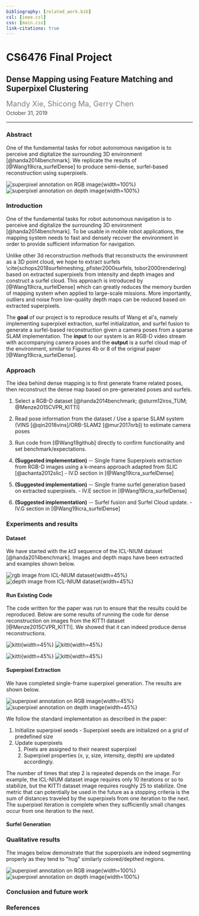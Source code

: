```yaml
---
bibliography: [related_work.bib]
csl: [ieee.csl]
css: [main.css]
link-citations: true
---
```


# CS6476 Final Project
## Dense Mapping using Feature Matching and Superpixel Clustering

<p style="color:#808080;margin:16px 0 4px 0;font-size:20px">
Mandy Xie, Shicong Ma, Gerry Chen
</p>
<p style="color:#404040;margin:0 0 16px 0">
October 31, 2019
</p>

<hr />

### Abstract
<!-- One or two sentences on the motivation behind the problem you are solving. One or two sentences describing the approach you took. One or two sentences on the main result you obtained. -->
One of the fundamental tasks for robot autonomous navigation is to perceive and
digitalize the surrounding 3D environment [@handa2014benchmark]. We replicate
the results of [@Wang19icra_surfelDense] to produce semi-dense, surfel-based
reconstruction using superpixels.

<!-- ### Teaser figure -->
<!-- A figure that conveys the main idea behind the project or the main application being addressed. -->
![superpixel annotation on RGB
image](./results/superpixels/kitti_superpixels_rgb.gif){width=100%}
![superpixel annotation on depth
image](./results/superpixels/kitti_superpixels_depth.gif){width=100%}

### Introduction
<!-- Motivation behind the problem you are solving, what applications it has, any brief background on the particular domain you are working in (if not regular RBG photographs), etc. If you are using a new way to solve an existing problem, briefly mention and describe the existing approaches and tell us how your approach is new. -->
One of the fundamental tasks for robot autonomous navigation is to perceive and
digitalize the surrounding 3D environment [@handa2014benchmark]. To be usable
in mobile robot applications, the mapping system needs to fast and densely
recover the environment in order to provide sufficient information for
navigation.

Unlike other 3d reconstruction methods that reconstructs the environment as a 3D
point cloud, we hope to extract surfels \cite{schops2018surfelmeshing,
pfister2000surfels, tobor2000rendering} based on extracted superpixels from
intensity and depth images and construct a surfel cloud. This approach is
introduced by [@Wang19icra_surfelDense] which can greatly reduces the memory
burden of mapping system when applied to large-scale missions. More importantly,
outliers and noise from low-quality depth maps can be reduced based on extracted
superpixels.

The **goal** of our project is to reproduce results of Wang et al's, namely
implementing superpixel extraction, surfel initialization, and surfel fusion to
generate a surfel-based reconstruction given a camera poses from a sparse SLAM
implementation.  The **input** to our system is an RGB-D video stream with
accompanying camera poses and the **output** is a surfel cloud map of the
environment, similar to Figures 4b or 8 of the original paper
[@Wang19icra_surfelDense].

### Approach
The idea behind dense mapping is to first generate frame related poses, then
reconstruct the dense map based on pre-generated poses and surfels.

1. Select a RGB-D dataset [@handa2014benchmark; @sturm12iros_TUM; @Menze2015CVPR_KITTI]

2. Read pose information from the dataset / Use a sparse SLAM system (VINS [@qin2018vins]/ORB-SLAM2 [@mur2017orb]) to
estimate camera poses

3. Run code from [@Wang19github] directly to confirm functionality and set benchmark/expectations.

3. **(Suggested implementation)** -- Single frame Superpixels extraction from RGB-D images using a k-means approach adapted from SLIC [@achanta2012slic] - IV.D section in [@Wang19icra_surfelDense]

4. **(Suggested implementation)** -- Single frame surfel generation based on extracted superpixels. - IV.E section in [@Wang19icra_surfelDense]

5. **(Suggested implementation)** --  Surfel fusion and Surfel Cloud update. - IV.G section in [@Wang19icra_surfelDense]

<!-- 6. 3D mesh with surfel cloud. -->

### Experiments and results
<!-- Provide details about the experimental set up (number of images/videos, number of datasets you experimented with, train/test split if you used machine learning algorithms, etc.). Describe the evaluation metrics you used to evaluate how well your approach is working. Include clear figures and tables, as well as illustrative qualitative examples if appropriate. Be sure to include obvious baselines to see if your approach is doing better than a naive approach (e.g. for classification accuracy, how well would a classifier do that made random decisions?). Also discuss any parameters of your algorithms, and tell us how you set the values of those parameters. You can also show us how the performance varies as you change those parameter values. Be sure to discuss any trends you see in your results, and explain why these trends make sense. Are the results as expected? Why? -->
#### Dataset
We have started with the _kt3_ sequence of the ICL-NIUM dataset [@handa2014benchmark].  Images and
depth maps have been extracted and examples shown below.

![rgb image from ICL-NIUM dataset](./results/superpixels/icl_rgb0.png){width=45%}
![depth image from ICL-NIUM dataset](./results/superpixels/icl_depth0.png){width=45%}

#### Run Existing Code
The code written for the paper was run to ensure that the results could be
reproduced.  Below are some results of running the code for dense reconstruction on images from the KITTI
dataset [@Menze2015CVPR_KITTI].  We showed that it can indeed produce dense reconstructions.

![kitti](./results/kitti/kitti.png){width=45%}
![kitti](./results/kitti/kitti_front.png){width=45%}

![kitti](./results/kitti/kitti_side.png){width=45%}
![kitti](./results/kitti/kitti_top.png){width=45%}

#### Superpixel Extraction
We have completed single-frame superpixel generation.  The results are shown
below.

![superpixel annotation on RGB image](./results/superpixels/superpixels_rgb.gif){width=45%}
![superpixel annotation on depth
image](./results/superpixels/superpixels_depth.gif){width=45%}

We follow the standard implementation as described in the paper:
1. Initialize superpixel seeds - 
    Superpixel seeds are initialized on a grid of predefined size
2. Update superpixels
    1. Pixels are assigned to their nearest superpixel
    2. Superpixel properties (x, y, size, intensity, depth) are updated
       accordingly.

The number of times that step 2 is repeated depends on the image.  For example,
the ICL-NIUM dataset image requires only 10 iterations or so to stabilize, but the
KITTI dataset image requires roughly 25 to stabilize.  One metric that can
potentially be used in the future as a stopping criteria is the sum of distances
traveled by the superpixels from one iteration to the next.  The superpixel
iteration is complete when they sufficiently small changes occur from one
iteration to the next.

#### Surfel Generation
<!-- norm calculation -->

### Qualitative results
<!-- Show several visual examples of inputs/outputs of your system (success cases and failures) that help us better understand your approach. -->
The images below demonstrate that the superpixels are indeed segmenting properly
as they tend to "hug" similarly colored/depthed regions.

![superpixel annotation on RGB image](./results/superpixels/kitti_superpixels_rgb.png){width=100%}
![superpixel annotation on depth
image](./results/superpixels/kitti_superpixels_depth.png){width=100%}

### Conclusion and future work
<!-- Conclusion would likely make the same points as the abstract. Discuss any future ideas you have to make your approach better. -->

### References
<!-- List out all the references you have used for your work -->